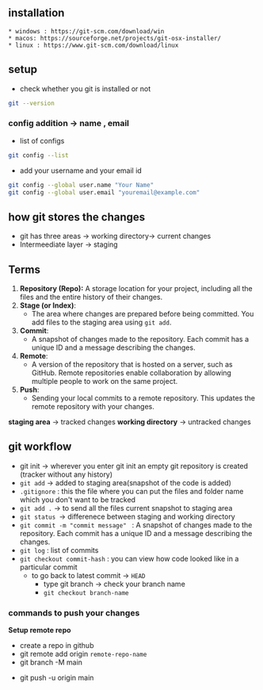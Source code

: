 ## installation 
    * windows : https://git-scm.com/download/win
	* macos: https://sourceforge.net/projects/git-osx-installer/
	* linux : https://www.git-scm.com/download/linux
## setup

*  check whether you git is installed or not
```bash
git --version
```
###  config addition -> name , email
* list of configs

```bash
git config --list
```
* add your username and your email id 

```bash
git config --global user.name "Your Name"
git config --global user.email "youremail@example.com"
```

## how git stores the changes
* git has three areas -> working directory-> current changes
* Intermeediate layer -> staging


## Terms
1. **Repository (Repo):**
A storage location for your project, including all the files and the entire history of their changes.
2. **Stage (or Index)**:
   - The area where changes are prepared before being committed. You add files to the staging area using `git add`.
3. **Commit**:
   - A snapshot of changes made to the repository. Each commit has a unique ID and a message describing the changes.
4. **Remote**:
   - A version of the repository that is hosted on a server, such as GitHub. Remote repositories enable collaboration by allowing multiple people to work on the same project.
5. **Push**:
   - Sending your local commits to a remote repository. This updates the remote repository with your changes.


**staging area** -> tracked changes
**working directory** -> untracked changes

## git workflow 
* git init -> wherever you enter git init an empty git repository is created (tracker without any history)
* `git add` -> added to staging area(snapshot of the code is added)
* `.gitignore` : this the file where you can put the files and folder name which you don't want to be tracked
* `git add .` -> to send all the files current snapshot to staging area 
* `git status `-> differenece between staging and working directory
* `git commit -m "commit message" ` : A snapshot of changes made to the repository. Each commit has a unique ID and a message describing the changes.
* `git log` : list of commits 
* `git checkout commit-hash` : you can view how code looked like in a particular commit
  * to go back to latest commit -> `HEAD`  
    * type git branch -> check your branch name
    * `git checkout branch-name`


### commands to push your changes
**Setup remote repo**
* create a repo in github 
* git remote add origin `remote-repo-name`
*  git branch -M main
<!-- usuall drill -->
*  git push -u origin main
